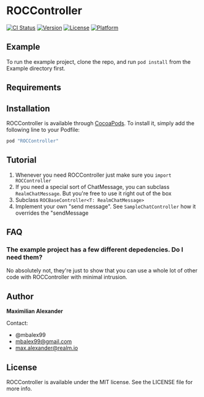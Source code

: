 # ROCController

[![CI Status](http://img.shields.io/travis/mbalex99/ROCController.svg?style=flat)](https://travis-ci.org/mbalex99/ROCController)
[![Version](https://img.shields.io/cocoapods/v/ROCController.svg?style=flat)](http://cocoapods.org/pods/ROCController)
[![License](https://img.shields.io/cocoapods/l/ROCController.svg?style=flat)](http://cocoapods.org/pods/ROCController)
[![Platform](https://img.shields.io/cocoapods/p/ROCController.svg?style=flat)](http://cocoapods.org/pods/ROCController)

## Example

To run the example project, clone the repo, and run `pod install` from the Example directory first.

## Requirements

## Installation

ROCController is available through [CocoaPods](http://cocoapods.org). To install
it, simply add the following line to your Podfile:

```ruby
pod "ROCController"
```

## Tutorial 

1. Whenever you need ROCController just make sure you `import ROCController`
2. If you need a special sort of ChatMessage, you can subclass `RealmChatMessage`. But you're free to use it right out of the box
3. Subclass `ROCBaseController<T: RealmChatMessage>`
4. Implement your own "send message". See `SampleChatController` how it overrides the "sendMessage 

## FAQ

### The example project has a few different depedencies. Do I need them?
No absolutely not, they're just to show that you can use a whole lot of other code with ROCController with minimal intrusion. 


## Author
**Maximilian Alexander**

Contact: 
* @mbalex99
* mbalex99@gmail.com
* max.alexander@realm.io

## License

ROCController is available under the MIT license. See the LICENSE file for more info.
